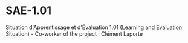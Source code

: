 # SAE-1.01
Situation d'Apprentissage et d'Évaluation 1.01 (Learning and Evaluation Situation) - Co-worker of the project : Clément Laporte
